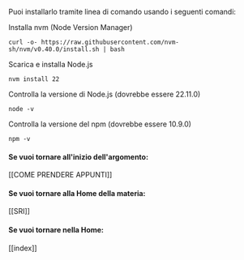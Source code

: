 Puoi installarlo tramite linea di comando usando i seguenti comandi:

Installa nvm (Node Version Manager)

	curl -o- https://raw.githubusercontent.com/nvm-sh/nvm/v0.40.0/install.sh | bash

Scarica e installa Node.js

	nvm install 22

Controlla la versione di Node.js (dovrebbe essere 22.11.0)

	node -v

Controlla la versione del npm (dovrebbe essere 10.9.0)

	npm -v
#### Se vuoi tornare all'inizio dell'argomento:

[[COME PRENDERE APPUNTI]]

#### Se vuoi tornare alla Home della materia:

[[SRI]]
#### Se vuoi tornare nella Home:

[[index]]

